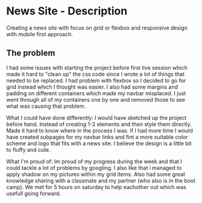 # News Site - Description
Creating a news site with focus on grid or flexbox and responsive design with mobile first approach.

## The problem 
I had some issues with starting the project before first live session which made it hard to "clean up" the css code since I wrote a lot of things that needed to be replaced. 
I had problem with flexbox so I decided to go for grid instead which I thought was easier. I also had some margins and padding on different containers which made my navbar misplaced. 
I just went through all of my containers one by one and removed those to see what was causing that problem.  

What I could have done differently:
I would have sketched up the project before hand. Instead of creating 1-2 elements and then style them directly. Made it hard to know where in the process I was. If I had more time I would have created subpages for my navbar links and
fint a more suitable color scheme and logo that fits with a news site. I believe the design is a little bit to fluffy and cute.

What I'm proud of:
Im proud of my progress during the week and that I could tackle a lot of problems by googling. I also like that i managed to apply shadow on my pictures within my grid items. Also had some great knowledge sharing with
a classmate and my partner (who also is in the boot camp). We met for 5 hours on saturday to help eachother out which was usefull going forward.